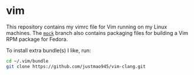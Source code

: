 # vim
This repository contains my vimrc file for Vim running on my Linux machines. The [`mock`](https://github.com/fusion809/vim/tree/mock) branch also contains packaging files for building a Vim RPM package for Fedora.

To install extra bundle(s) I like, run:

```bash
cd ~/.vim/bundle
git clone https://github.com/justmao945/vim-clang.git
```

